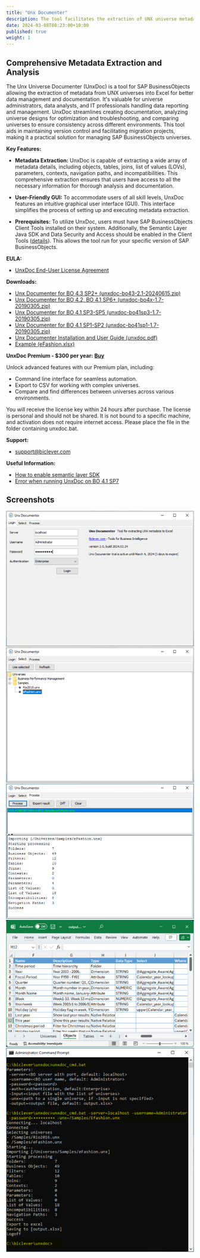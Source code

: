 ```yaml
---
title: "Unx Documenter"
description: The tool facilitates the extraction of UNX universe metadata into an Excel spreadsheet and enables easy identification of differences between universes for streamlined analysis and documentation.
date: 2024-03-08T08:23:00+10:00
published: true
weight: 1
---
```


## Comprehensive Metadata Extraction and Analysis

The Unx Universe Documenter (UnxDoc) is a tool for SAP BusinessObjects allowing the extraction of metadata from UNX universes into Excel for better data management and documentation. It's valuable for universe administrators, data analysts, and IT professionals handling data reporting and management. UnxDoc streamlines creating documentation, analyzing universe designs for optimization and troubleshooting, and comparing universes to ensure consistency across different environments. This tool aids in maintaining version control and facilitating migration projects, making it a practical solution for managing SAP BusinessObjects universes.

**Key Features:**

- **Metadata Extraction:** UnxDoc is capable of extracting a wide array of metadata details, including objects, tables, joins, list of values (LOVs), parameters, contexts, navigation paths, and incompatibilities. This comprehensive extraction ensures that users have access to all the necessary information for thorough analysis and documentation.

- **User-Friendly GUI:** To accommodate users of all skill levels, UnxDoc features an intuitive graphical user interface (GUI). This interface simplifies the process of setting up and executing metadata extraction.

- **Prerequisites:** To utilize UnxDoc, users must have SAP BusinessObjects Client Tools installed on their system. Additionally, the Semantic Layer Java SDK and Data Security and Access should be enabled in the Client Tools ([details](/pages/how-to-enable-semantic-layer-sdk/)). This allows the tool run for your specific version of SAP BusinessObjects. 

**EULA:**
- [UnxDoc End-User License Agreement](/pages/end-user-license-agreement-unxdoc/)

**Downloads:**
- [Unx Documenter for BO 4.3 SP2+ (unxdoc-bo43-2.1-20240615.zip)](https://drive.google.com/uc?export=download&id=1cNQ-fO9RzRnp0dyPC4hI8D0Go6Qw3oUO)
- [Unx Documenter for BO 4.2, BO 4.1 SP6+ (unxdoc-bo4x-1.7-20190305.zip)](https://drive.google.com/uc?export=download&id=1zcW6kNSwh_coEnhDMrizNSQUc3qAfCvE)
- [Unx Documenter for BO 4.1 SP3-SP5 (unxdoc-bo41sp3-1.7-20190305.zip)](https://drive.google.com/uc?export=download&id=17yuPoShoKJRVcM3zUeOPbcffX4DSJgmp)
- [Unx Documenter for BO 4.1 SP1-SP2 (unxdoc-bo41sp1-1.7-20190305.zip)](https://drive.google.com/uc?export=download&id=1CMzNxMywUHFPMhcQlPi_zwW7asudtM0Z)
- [Unx Documenter Installation and User Guide (unxdoc.pdf)](https://drive.google.com/uc?export=download&id=0B-s3ybDd2BjZR0VkZ3B4dzlWZ00)
- [Example (eFashion.xlsx)](https://drive.google.com/uc?export=download&id=0B-s3ybDd2BjZRks5cnVVNW5VelU)

**UnxDoc Premium - $300 per year:** [**Buy**](https://buy.stripe.com/4gw4iA00c6dq1he6oo)

Unlock advanced features with our Premium plan, including:
- Command line interface for seamless automation.
- Export to CSV for working with complex universes.
- Compare and find differences between universes across various environments.

You will receive the license key within 24 hours after purchase. The license is personal and should not be shared. It is not bound to a specific machine, and activation does not require internet access. Please place the file in the folder containing unxdoc.bat.

**Support:**
- [support@biclever.com](mailto:support@biclever.com)

**Useful Information:**
- [How to enable semantic layer SDK](/pages/how-to-enable-semantic-layer-sdk/)
- [Error when running UnxDoc on BO 4.1 SP7](/pages/error-in-unxdoc-on-bo-4-1-sp7-localresourceserviceimpl-load/)

## Screenshots

![UnxDoc Login](/images/pages/unxdoc2-1.png)
![UnxDoc Universe Selection](/images/pages/unxdoc2-2.png)
![UnxDoc Export Result](/images/pages/unxdoc2-3.png)
![UnxDoc Excel](/images/pages/unxdoc2-4.png)
![UnxDoc Command Line](/images/pages/unxdoc2-5.png)
